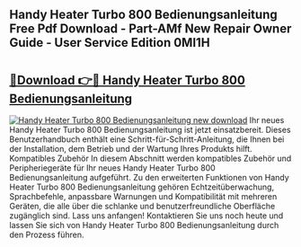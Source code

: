 ## Handy Heater Turbo 800 Bedienungsanleitung Free Pdf Download - Part-AMf New Repair Owner Guide - User Service Edition 0MI1H

# <h2><a href="http://df0omhv.blite.top/?on=Handy+Heater+Turbo+800+Bedienungsanleitung">🔗Download 👉🔴 Handy Heater Turbo 800 Bedienungsanleitung</a></h2>

[![Handy Heater Turbo 800 Bedienungsanleitung new download](https://i.imgur.com/lujVjoI.png)](http://df0omhv.blite.top/?on=Handy+Heater+Turbo+800+Bedienungsanleitung)
Ihr neues Handy Heater Turbo 800 Bedienungsanleitung ist jetzt einsatzbereit. Dieses Benutzerhandbuch enthält eine Schritt-für-Schritt-Anleitung, die Ihnen bei der Installation, dem Betrieb und der Wartung Ihres Produkts hilft. Kompatibles Zubehör In diesem Abschnitt werden kompatibles Zubehör und Peripheriegeräte für Ihr neues Handy Heater Turbo 800 Bedienungsanleitung aufgeführt. Zu den erweiterten Funktionen von Handy Heater Turbo 800 Bedienungsanleitung gehören Echtzeitüberwachung, Sprachbefehle, anpassbare Warnungen und Kompatibilität mit mehreren Geräten, die alle über die schlanke und benutzerfreundliche Oberfläche zugänglich sind. Lass uns anfangen! Kontaktieren Sie uns noch heute und lassen Sie sich von Handy Heater Turbo 800 Bedienungsanleitung durch den Prozess führen.

